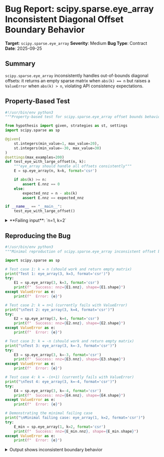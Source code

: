 # Bug Report: scipy.sparse.eye_array Inconsistent Diagonal Offset Boundary Behavior

**Target**: `scipy.sparse.eye_array`
**Severity**: Medium
**Bug Type**: Contract
**Date**: 2025-09-25

## Summary

`scipy.sparse.eye_array` inconsistently handles out-of-bounds diagonal offsets: it returns an empty sparse matrix when `abs(k) == n` but raises a `ValueError` when `abs(k) > n`, violating API consistency expectations.

## Property-Based Test

```python
#!/usr/bin/env python3
"""Property-based test for scipy.sparse.eye_array offset bounds behavior."""

from hypothesis import given, strategies as st, settings
import scipy.sparse as sp

@given(
    st.integers(min_value=1, max_value=20),
    st.integers(min_value=-30, max_value=30)
)
@settings(max_examples=200)
def test_eye_with_large_offset(n, k):
    """eye_array should handle all offsets consistently"""
    E = sp.eye_array(n, k=k, format='csr')

    if abs(k) >= n:
        assert E.nnz == 0
    else:
        expected_nnz = n - abs(k)
        assert E.nnz == expected_nnz

if __name__ == "__main__":
    test_eye_with_large_offset()
```

<details>

<summary>
**Failing input**: `n=1, k=2`
</summary>
```
Traceback (most recent call last):
  File "/home/npc/pbt/agentic-pbt/worker_/20/hypo.py", line 23, in <module>
    test_eye_with_large_offset()
    ~~~~~~~~~~~~~~~~~~~~~~~~~~^^
  File "/home/npc/pbt/agentic-pbt/worker_/20/hypo.py", line 8, in test_eye_with_large_offset
    st.integers(min_value=1, max_value=20),
               ^^^
  File "/home/npc/miniconda/lib/python3.13/site-packages/hypothesis/core.py", line 2124, in wrapped_test
    raise the_error_hypothesis_found
  File "/home/npc/pbt/agentic-pbt/worker_/20/hypo.py", line 14, in test_eye_with_large_offset
    E = sp.eye_array(n, k=k, format='csr')
  File "/home/npc/.local/lib/python3.13/site-packages/scipy/sparse/_construct.py", line 413, in eye_array
    return _eye(m, n, k, dtype, format)
  File "/home/npc/.local/lib/python3.13/site-packages/scipy/sparse/_construct.py", line 450, in _eye
    return diags_sparse(data, offsets=[k], shape=(m, n), dtype=dtype).asformat(format)
           ~~~~~~~~~~~~^^^^^^^^^^^^^^^^^^^^^^^^^^^^^^^^^^^^^^^^^^^^^^
  File "/home/npc/.local/lib/python3.13/site-packages/scipy/sparse/_construct.py", line 215, in diags_array
    raise ValueError(f"Offset {offset} (index {j}) out of bounds")
ValueError: Offset 2 (index 0) out of bounds
Falsifying example: test_eye_with_large_offset(
    n=1,
    k=2,
)
```
</details>

## Reproducing the Bug

```python
#!/usr/bin/env python3
"""Minimal reproduction of scipy.sparse.eye_array inconsistent offset bounds checking bug."""

import scipy.sparse as sp

# Test case 1: k = n (should work and return empty matrix)
print("Test 1: eye_array(3, k=3, format='csr')")
try:
    E1 = sp.eye_array(3, k=3, format='csr')
    print(f"  Success: nnz={E1.nnz}, shape={E1.shape}")
except ValueError as e:
    print(f"  Error: {e}")

# Test case 2: k = n+1 (currently fails with ValueError)
print("\nTest 2: eye_array(3, k=4, format='csr')")
try:
    E2 = sp.eye_array(3, k=4, format='csr')
    print(f"  Success: nnz={E2.nnz}, shape={E2.shape}")
except ValueError as e:
    print(f"  Error: {e}")

# Test case 3: k = -n (should work and return empty matrix)
print("\nTest 3: eye_array(3, k=-3, format='csr')")
try:
    E3 = sp.eye_array(3, k=-3, format='csr')
    print(f"  Success: nnz={E3.nnz}, shape={E3.shape}")
except ValueError as e:
    print(f"  Error: {e}")

# Test case 4: k = -(n+1) (currently fails with ValueError)
print("\nTest 4: eye_array(3, k=-4, format='csr')")
try:
    E4 = sp.eye_array(3, k=-4, format='csr')
    print(f"  Success: nnz={E4.nnz}, shape={E4.shape}")
except ValueError as e:
    print(f"  Error: {e}")

# Demonstrating the minimal failing case
print("\nMinimal failing case: eye_array(1, k=2, format='csr')")
try:
    E_min = sp.eye_array(1, k=2, format='csr')
    print(f"  Success: nnz={E_min.nnz}, shape={E_min.shape}")
except ValueError as e:
    print(f"  Error: {e}")
```

<details>

<summary>
Output shows inconsistent boundary behavior
</summary>
```
Test 1: eye_array(3, k=3, format='csr')
  Success: nnz=0, shape=(3, 3)

Test 2: eye_array(3, k=4, format='csr')
  Error: Offset 4 (index 0) out of bounds

Test 3: eye_array(3, k=-3, format='csr')
  Success: nnz=0, shape=(3, 3)

Test 4: eye_array(3, k=-4, format='csr')
  Error: Offset -4 (index 0) out of bounds

Minimal failing case: eye_array(1, k=2, format='csr')
  Error: Offset 2 (index 0) out of bounds
```
</details>

## Why This Is A Bug

This violates expected behavior because `scipy.sparse.eye_array` exhibits inconsistent boundary conditions. When `abs(k) == n`, the function successfully returns an empty sparse matrix (0 non-zero elements), but when `abs(k) > n`, it raises a `ValueError`. Both cases represent equally valid empty diagonals - there are no matrix elements on diagonals outside the matrix bounds.

The function's documentation states that k is the "Diagonal to place ones on" but does not document any restrictions on k values or mention that a ValueError could be raised for certain offsets. Users would reasonably expect consistent behavior for all out-of-bounds diagonals.

This inconsistency:
1. **Breaks the principle of least surprise** - adjacent k values (k=n vs k=n+1) have fundamentally different behaviors
2. **Differs from NumPy precedent** - `numpy.diag()` handles all offsets gracefully, returning empty arrays for out-of-bounds diagonals
3. **Makes generic code fragile** - code iterating through diagonal offsets will unexpectedly fail at the k=n+1 boundary
4. **Creates a discontinuous API** - the function behaves non-monotonically as k increases

## Relevant Context

The error originates in `scipy/sparse/_construct.py` in the `diags_array` function at lines 120-122:

```python
length = min(m + offset, n - offset, K)
if length < 0:
    raise ValueError(f"Offset {offset} (index {j}) out of bounds")
```

When `offset > n`, the expression `n - offset` becomes negative, making `length < 0` which triggers the ValueError. However, when `offset == n`, `length` equals 0 (not negative), so no error is raised and an empty diagonal is correctly handled.

The function `eye_array` calls `_eye` which in turn calls `diags_array` (or `diags_sparse` depending on format), passing the diagonal offset k. The documentation for `eye_array` (accessible via `help(scipy.sparse.eye_array)`) does not mention any bounds on the k parameter.

For comparison, NumPy's diagonal functions handle large offsets consistently - `np.diag(np.eye(3), k=4)` returns an empty array `[]` without error.

## Proposed Fix

```diff
--- a/scipy/sparse/_construct.py
+++ b/scipy/sparse/_construct.py
@@ -117,9 +117,11 @@ def diags_array(diagonals, /, *, offsets=0, shape=None, format=None, dtype=Non
     for j, diagonal in enumerate(diagonals):
         offset = offsets[j]
         k = max(0, offset)
-        length = min(m + offset, n - offset, K)
-        if length < 0:
-            raise ValueError(f"Offset {offset} (index {j}) out of bounds")
+        length = max(0, min(m + offset, n - offset, K))
+        if length == 0 and len(diagonal) > 1:
+            raise ValueError(
+                f"Diagonal length (index {j}: {len(diagonal)}) at offset {offset} "
+                f"does not agree with array size ({m}, {n}).")
         try:
             data_arr[j, k:k+length] = diagonal[...,:length]
         except ValueError as e:
```